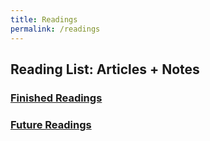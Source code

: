 ```yaml
---
title: Readings
permalink: /readings
---
```


## Reading List: Articles + Notes

### [Finished Readings](/readings/reading-list.md)

### [Future Readings](/readings/to-do.md)
